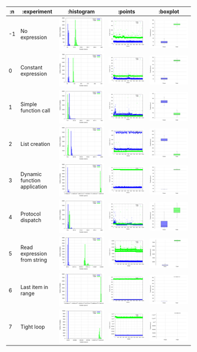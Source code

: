 
| :n |                  :experiment |                            :histogram |                            :points |                            :boxplot |
|----|------------------------------|---------------------------------------|------------------------------------|-------------------------------------|
| -1 |                No expression | ![](graphs/histogram--1-filtered.png) | ![](graphs/points--1-filtered.png) | ![](graphs/boxplot--1-filtered.png) |
|  0 |          Constant expression |  ![](graphs/histogram-0-filtered.png) |  ![](graphs/points-0-filtered.png) |  ![](graphs/boxplot-0-filtered.png) |
|  1 |         Simple function call |  ![](graphs/histogram-1-filtered.png) |  ![](graphs/points-1-filtered.png) |  ![](graphs/boxplot-1-filtered.png) |
|  2 |                List creation |  ![](graphs/histogram-2-filtered.png) |  ![](graphs/points-2-filtered.png) |  ![](graphs/boxplot-2-filtered.png) |
|  3 | Dynamic function application |  ![](graphs/histogram-3-filtered.png) |  ![](graphs/points-3-filtered.png) |  ![](graphs/boxplot-3-filtered.png) |
|  4 |            Protocol dispatch |  ![](graphs/histogram-4-filtered.png) |  ![](graphs/points-4-filtered.png) |  ![](graphs/boxplot-4-filtered.png) |
|  5 |  Read expression from string |  ![](graphs/histogram-5-filtered.png) |  ![](graphs/points-5-filtered.png) |  ![](graphs/boxplot-5-filtered.png) |
|  6 |           Last item in range |  ![](graphs/histogram-6-filtered.png) |  ![](graphs/points-6-filtered.png) |  ![](graphs/boxplot-6-filtered.png) |
|  7 |                   Tight loop |  ![](graphs/histogram-7-filtered.png) |  ![](graphs/points-7-filtered.png) |  ![](graphs/boxplot-7-filtered.png) |
